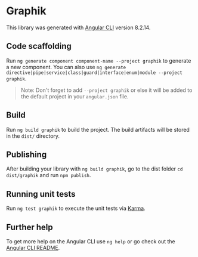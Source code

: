 # Graphik

This library was generated with [Angular CLI](https://github.com/angular/angular-cli) version 8.2.14.

## Code scaffolding

Run `ng generate component component-name --project graphik` to generate a new component. You can also use `ng generate directive|pipe|service|class|guard|interface|enum|module --project graphik`.
> Note: Don't forget to add `--project graphik` or else it will be added to the default project in your `angular.json` file. 

## Build

Run `ng build graphik` to build the project. The build artifacts will be stored in the `dist/` directory.

## Publishing

After building your library with `ng build graphik`, go to the dist folder `cd dist/graphik` and run `npm publish`.

## Running unit tests

Run `ng test graphik` to execute the unit tests via [Karma](https://karma-runner.github.io).

## Further help

To get more help on the Angular CLI use `ng help` or go check out the [Angular CLI README](https://github.com/angular/angular-cli/blob/master/README.md).
